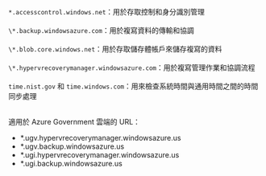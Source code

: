 ``*.accesscontrol.windows.net``：用於存取控制和身分識別管理<br/><br/>``\*.backup.windowsazure.com``：用於複寫資料的傳輸和協調 <br/><br/> ``\*.blob.core.windows.net``：用於存取儲存體帳戶來儲存複寫的資料<br/><br/> ``\*.hypervrecoverymanager.windowsazure.com``：用於複寫管理作業和協調流程<br/><br/>
``time.nist.gov`` 和 ``time.windows.com``：用來檢查系統時間與通用時間之間的時間同步處理
<br/><br/>

適用於 Azure Government 雲端的 URL：

- \*\.ugv.hypervrecoverymanager.windowsazure.us
- \*\.ugv.backup.windowsazure.us
- \*\.ugi.hypervrecoverymanager.windowsazure.us
- \*\.ugi.backup.windowsazure.us
